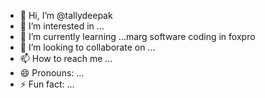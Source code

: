 - 👋 Hi, I’m @tallydeepak
- 👀 I’m interested in ...
- 🌱 I’m currently learning ...marg software coding in foxpro
- 💞️ I’m looking to collaborate on ...
- 📫 How to reach me ...
- 😄 Pronouns: ...
- ⚡ Fun fact: ...

<!---
tallydeepak/tallydeepak is a ✨ special ✨ repository because its `README.md` (this file) appears on your GitHub profile.
You can click the Preview link to take a look at your changes.
--->
